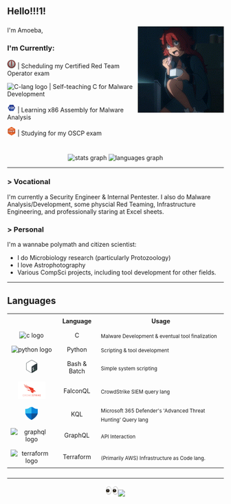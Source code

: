 <h2 align="left"> Hello!!!1!</h2>

###
<img align="right" height="200" src="./Assets/night-munching.gif"/>

###
I'm Amoeba,

### I'm Currently:
<img src="./Assets/CRTO.png" height="20" alt="ASM logo"/> | Scheduling my Certified Red Team Operator exam

<img src="https://cdn.jsdelivr.net/gh/devicons/devicon/icons/c/c-original.svg" height="20" alt="C-lang logo"/> | Self-teaching C for Malware Development

<img src="./Assets/ASM.png" height="20" alt="ASM logo"/> | Learning x86 Assembly for Malware Analysis

<img src="./Assets/OSCP.png" height="20" alt="ASM logo"/> | Studying for my OSCP exam

###
<!--
![AptAmoeba's Stats](https://github-readme-stats.vercel.app/api?username=AptAmoeba&theme=vue-dark&show_icons=true&hide_border=false&count_private=true)
-->

<!--GitHub Stats -->
<br clear="both">
<div align="center">
  <img src="https://github-readme-stats.vercel.app/api?username=AptAmoeba&hide_title=false&hide_rank=false&show_icons=true&include_all_commits=true&count_private=true&disable_animations=false&theme=dracula&locale=en&hide_border=false" height="150" alt="stats graph"/>
  <img src="https://github-readme-stats.vercel.app/api/top-langs?username=AptAmoeba&locale=en&hide_title=false&layout=compact&card_width=320&langs_count=5&theme=dracula&hide_border=false" height="150" alt="languages graph"/>
</div>

-------

### > Vocational
I'm currently a Security Engineer & Internal Pentester. I also do Malware Analysis/Development, some physcial Red Teaming, Infrastructure Engineering, and professionally staring at Excel sheets.
### > Personal
I'm a wannabe polymath and citizen scientist:
- I do Microbiology research (particularly Protozoology)
- I love Astrophotography
- Various CompSci projects, including tool development for other fields.

-------

## Languages
<!--Languages Table -->
<table border="0" style="border-collapse: collapse; width: 100%;">
  <tr align="center">
    <th style="border: none; padding: 8px;"></th>
    <th style="border: none; padding: 8px;">Language</th>
    <th style="border: none; padding: 8px;">Usage</th>
  </tr>
  <tr align="center" style="border: none;">
    <td style="border: none; padding: 8px;"><img src="https://cdn.jsdelivr.net/gh/devicons/devicon/icons/c/c-original.svg" height="30" alt="c logo"/></td>
    <td style="border: none; padding: 8px;">C</td>
    <td align="left"><sub>Malware Development & eventual tool finalization</sub></td>
  </tr>
  <tr align="center">
    <td style="border: none; padding: 8px;"><img src="https://cdn.jsdelivr.net/gh/devicons/devicon/icons/python/python-original.svg" height="30" alt="python logo"/></td>
    <td style="border: none; padding: 8px;">Python</td>
    <td align="left"><sub>Scripting & tool development</sub></td>
  </tr>
  <tr align="center" style="border: none;">
    <td style="border: none; padding: 8px;"><img src="./Assets/betterBash.png" height="30" alt="bash logo"/></td>
    <td style="border: none; padding: 8px;">Bash & Batch</td>
    <td align="left"><sub>Simple system scripting</sub></td>
  </tr>
  <tr align="center" style="border: none;">
    <td style="border: none; padding: 8px;"><img src="./Assets/CS.png" height="40" alt="CS logo"/></td>
    <td style="border: none; padding: 8px;">FalconQL</td>
    <td align="left"><sub>CrowdStrike SIEM query lang</sub></td>
  </tr>
  <tr align="center" style="border: none;">
    <td style="border: none; padding: 8px;"><img src="./Assets/msD.png" height="30" alt="MS Defender Logo"/></td>
    <td style="border: none; padding: 8px;">KQL</td>
    <td align="left"><sub>Microsoft 365 Defender's 'Advanced Threat Hunting' Query lang</sub></td>
  </tr>
  <tr align="center">
    <td style="border: none; padding: 8px;"><img src="https://cdn.jsdelivr.net/gh/devicons/devicon/icons/graphql/graphql-plain.svg" height="30" alt="graphql logo"/></td>
    <td style="border: none; padding: 8px;">GraphQL</td>
    <td align="left"><sub>API Interaction</sub></td>
  </tr>
  <tr align="center" style="border: none;">
    <td style="border: none; padding: 8px;"><img src="https://cdn.jsdelivr.net/gh/devicons/devicon/icons/terraform/terraform-original.svg" height="30" alt="terraform logo"/></td>
    <td style="border: none; padding: 8px;">Terraform</td>
    <td align="left"><sub>(Primarily AWS) Infrastructure as Code lang.</sub></td>
  </tr>
</table>

###

-------

<!-- Profile Views -->
<div align="center">
  <img src="./Assets/betterEyes.png" height="28"/><img src="https://profile-counter.glitch.me/AptAmoeba/count.svg?"/>
</div>

